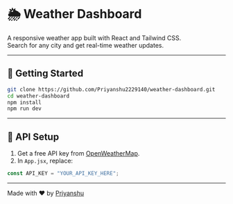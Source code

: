 # 🌦️ Weather Dashboard

A responsive weather app built with React and Tailwind CSS.  
Search for any city and get real-time weather updates.

---

## 🚀 Getting Started

```bash
git clone https://github.com/Priyanshu2229140/weather-dashboard.git
cd weather-dashboard
npm install
npm run dev
```

---

## 🔑 API Setup

1. Get a free API key from [OpenWeatherMap](https://openweathermap.org/api).
2. In `App.jsx`, replace:

```js
const API_KEY = "YOUR_API_KEY_HERE";
```

---

Made with ❤️ by [Priyanshu](https://github.com/Priyanshu2229140)

